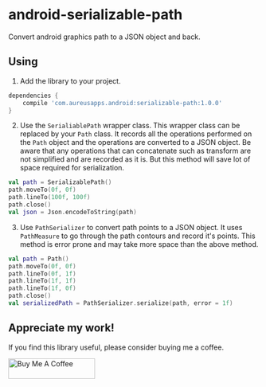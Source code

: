 # android-serializable-path

Convert android graphics path to a JSON object and back.

## Using

1. Add the library to your project.

```groovy
dependencies {
    compile 'com.aureusapps.android:serializable-path:1.0.0'
}
```

2. Use the `SerialiablePath` wrapper class. This wrapper class can be replaced by your `Path` class.
   It records all the operations performed on the `Path` object and the operations are converted to
   a JSON object. Be aware that any operations that can concatenate such as transform are not
   simplified and are recorded as it is. But this method will save lot of space required for
   serialization.

```kotlin
val path = SerializablePath()
path.moveTo(0f, 0f)
path.lineTo(100f, 100f)
path.close()
val json = Json.encodeToString(path)
```

3. Use `PathSerializer` to convert path points to a JSON object. It uses `PathMeasure` to go through
   the path contours and record it's points. This method is error prone and may take more space than
   the above method.

```kotlin
val path = Path()
path.moveTo(0f, 0f)
path.lineTo(0f, 1f)
path.lineTo(1f, 1f)
path.lineTo(1f, 0f)
path.close()
val serializedPath = PathSerializer.serialize(path, error = 1f)
```

## Appreciate my work!

If you find this library useful, please consider buying me a coffee.

<a href="https://www.buymeacoffee.com/udarawanasinghe" target="_blank"><img src="https://cdn.buymeacoffee.com/buttons/default-orange.png" alt="Buy Me A Coffee" height="41" width="174"></a>